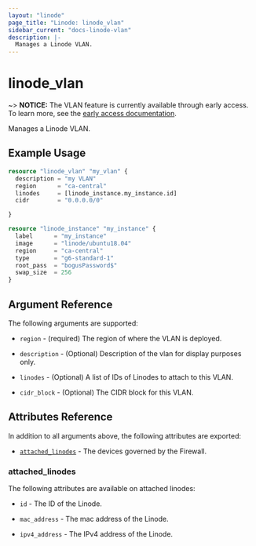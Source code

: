 ```yaml
---
layout: "linode"
page_title: "Linode: linode_vlan"
sidebar_current: "docs-linode-vlan"
description: |-
  Manages a Linode VLAN.
---
```


# linode\_vlan

~> **NOTICE:** The VLAN feature is currently available through early access. To learn more, see the [early access documentation](https://github.com/linode/terraform-provider-linode/tree/master/EARLY_ACCESS.md).

Manages a Linode VLAN.

## Example Usage

```terraform
resource "linode_vlan" "my_vlan" {
  description = "my VLAN"
  region      = "ca-central"
  linodes     = [linode_instance.my_instance.id]
  cidr        = "0.0.0.0/0"

}

resource "linode_instance" "my_instance" {
  label      = "my_instance"
  image      = "linode/ubuntu18.04"
  region     = "ca-central"
  type       = "g6-standard-1"
  root_pass  = "bogusPassword$"
  swap_size  = 256
}
```

## Argument Reference

The following arguments are supported:

* `region` - (required) The region of where the VLAN is deployed.

* `description` - (Optional) Description of the vlan for display purposes only.

* `linodes` - (Optional) A list of IDs of Linodes to attach to this VLAN.

* `cidr_block` - (Optional) The CIDR block for this VLAN.

## Attributes Reference

In addition to all arguments above, the following attributes are exported:

* [`attached_linodes`](#attached_linodes) - The devices governed by the Firewall.

### attached_linodes

The following attributes are available on attached linodes:

* `id` - The ID of the Linode.

* `mac_address` - The mac address of the Linode.

* `ipv4_address` - The IPv4 address of the Linode.
